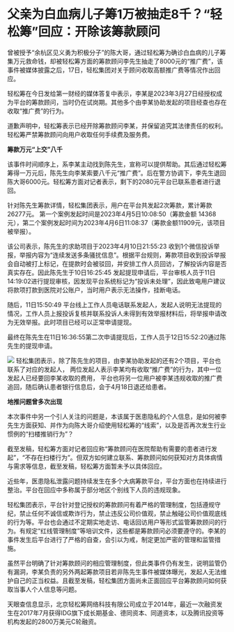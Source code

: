 # 父亲为白血病儿子筹1万被抽走8千？“轻松筹”回应：开除该筹款顾问

曾被授予“余杭区见义勇为积极分子”的陈大哥，通过轻松筹为确诊白血病的儿子筹集万元救命钱，却被轻松筹方面的筹款顾问李先生抽走了8000元的“推广费”，该事件被媒体披露之后，17日，轻松集团对关于顾问收取高额推广费等情况作出回应。

轻松筹在今日发给第一财经的媒体答复中表示，李某是2023年3月27日经授权成为平台的筹款顾问，当时仍在试岗期。其他多个由李某协助发起的项目经查也存在收取“推广费”的行为。

道歉声明中，轻松筹表示已经开除筹款顾问李某，并保留追究其法律责任的权利。轻松筹严禁筹款顾问向用户收取任何手续费及服务费。

**筹款万元“上交”八千**

该事件时间顺序上，系李某主动找到陈先生，宣称可以提供帮助。其后通过轻松筹筹得一万元后，陈先生向李某索要八千元“推广费”。后在警方协调下，李先生退回陈大哥6000元。轻松筹方面对记者表示，剩下的2080元平台已联系患者进行退回。

针对陈先生筹款详情，轻松集团表示，用户在平台共发起2次筹款，累计筹款26277元。 第一个案例发起时间是2023年4月5日10:08:50（筹款金额
14368 元），第二个案例发起时间为2023年4月6日11:08:37（筹款金额11909元，该项目被举报）。

该公司表示，陈先生的求助项目于2023年4月10日21:55:23
收到1个微信投诉举报，举报内容为“连续发送多条骚扰信息”。根据平台规则，筹款项目收到投诉举报会自动被打上标记，在提款时会被驳回，并安排工作人员回访，了解投诉内容是否真实存在。因此陈先生于10日16:25:45
发起提现申请后，平台审核人员于11日14:19:02进行提现审核，因发现平台系统标记为“投诉未处理”，因此致电用户建议将款项打款到医院对公账户，当时用户表示无法操作，挂断电话。

随后，11日15:50:49
平台线上工作人员电话联系发起人，发起人说明无法提现的情况，工作人员上报投诉复核并联系投诉人未得到有效举报材料后，将举报申请改为无效举报。此时项目已经可以正常申请提现。

最终在陈先生在11日16:36:55第二次申请提现后，工作人员于12日15:52:20通过陈先生的提现申请。

![](https://inews.gtimg.com/newsapp_bt/0/15778983773/1000)
轻松集团表示，除了陈先生的项目，由李某协助发起的还有2个项目，平台也联系了对应的发起人，
两位发起人表示李某均有收取“推广费”的行为，其中一位发起人已经要回李某收取的费用，
平台也将另一位用户被李某违规收取的推广费追回，随后确认患者银行信息后，会于4月18日退还给患者。

**地推问题曾多次出现**

本次事件中另一个引人关注的问题是，本该属于医患隐私的个人信息，是如何被李先生方面获知、并作为向陈大哥介绍使用轻松筹的“线索”，以及是否再次发生行业惯例的“扫楼推销行为”？

截至发稿，轻松筹方面对记者回应称“筹款顾问在医院帮助有需要的患者进行发起”，“不存在扫楼行为”。但双方如何建立联系、筹款顾问如何获知对方具体病情与需求等信息，截至发稿，轻松筹方面暂未予以具体回应。

近些年，医患隐私泄露问题持续发生在多个大病筹款平台，平台方面也在持续进行整治。平台在回应中多称属于部分地区个别线下人员的违规现象。

轻松集团表示，平台针对登记授权的筹款顾问有着严格的管理制度，包括遵规守纪，禁止任何不诚信或欺诈行为，禁止违反公司价值观，禁止触碰公司价值观底线的行为等。平台也会通过不定期实地走访、电话回访用户等形式监管筹款顾问的行为。有规定“红线管理制度”等培训文件，这些都是筹款顾问必须要遵守的。李某的事件发生后平台进行了严格的自查，会引以为戒，制定更加严密的管理和监管措施。

虽然平台明确了针对筹款顾问的相应管理制度，但此类事件仍有发生，说明监管仍有漏洞，李某负责的另外两起筹款项目若非陈先生事件被媒体曝光，发起人无法维护自己的正当权益。且截至发稿，轻松集团方面尚未正面回应平台筹款顾问如何获取当事人个人信息等问题。

天眼查信息显示，北京轻松筹网络科技有限公司成立于2014年，最近一次融资发生在2017年7月获得IDG旗下成长期基金、德同资本、同道资本，以及腾讯投资等机构发起的2800万美元C轮融资。

